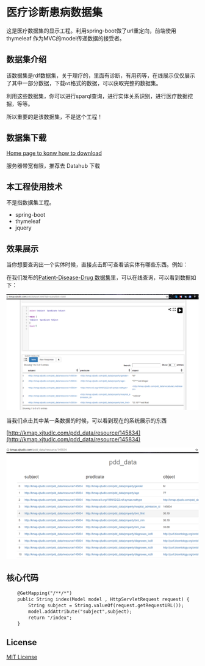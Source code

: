 # 医疗诊断患病数据集

这是医疗数据集的显示工程。利用spring-boot做了url重定向，前端使用thymeleaf 作为MVC的model传递数据的接受者。

## 数据集介绍

该数据集是rdf数据集，关于理疗的，里面有诊断，有用药等，在线展示仅仅展示了其中一部分数据，下载`nt`格式的数据，可以获取完整的数据集。

利用这些数据集，你可以进行sparql查询，进行实体关系识别，进行医疗数据挖掘，等等。

所以重要的是该数据集，不是这个工程！

## 数据集下载

[Home page to konw how to download](http://kmap.xjtudlc.com/pdd/)

服务器带宽有限，推荐去 Datahub 下载


## 本工程使用技术
不是指数据集工程。

- spring-boot
- thymeleaf
- jquery

## 效果展示

当你想要查询出一个实体时候，直接点击即可查看该实体有哪些东西。例如：

在我们发布的[Patient-Disease-Drug 数据集](http://kmap.xjtudlc.com/pdd/dataset.html?tab=query&ds=/pdd)里，可以在线查询，可以看到数据如下：

![数据集在线查询展示](/img/1.png)

当我们点击其中某一条数据的时候，可以看到现在的系统展示的东西

[http://kmap.xjtudlc.com/pdd_data/resource/145834](http://kmap.xjtudlc.com/pdd_data/resource/145834) 


![该系统展示](/img/2.png)


## 核心代码

```
    @GetMapping("/**/*")
    public String index(Model model , HttpServletRequest request) {
        String subject = String.valueOf(request.getRequestURL());
        model.addAttribute("subject",subject);
        return "/index";
    }
```

## License
[MIT License](https://en.wikipedia.org/wiki/MIT_License)
